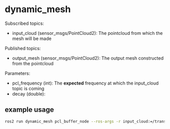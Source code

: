 # dynamic_mesh

Subscribed topics:
- input_cloud (sensor_msgs/PointCloud2): The pointcloud from which the mesh will be made

Published topics:
- output_mesh (sensor_msgs/PointCloud2): The output mesh constructed from the pointcloud

Parameters:
- pcl_frequency (int): The **expected** frequency at which the input_cloud topic is coming
- decay (double):

## example usage
```bash
ros2 run dynamic_mesh pcl_buffer_node --ros-args -r input_cloud:=/transformed_pointcloud -r output_mesh:=/cloud_mesh
```
